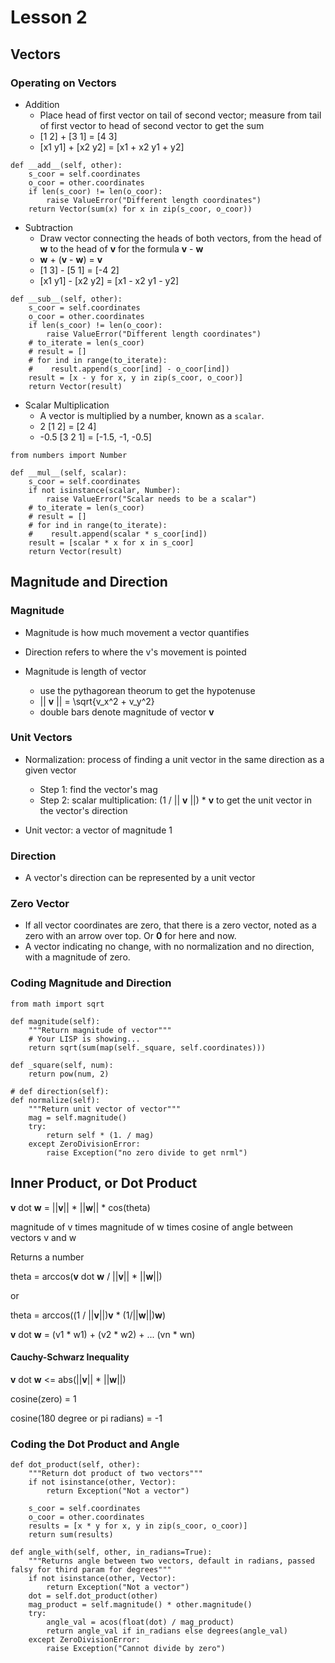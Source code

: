 # Lesson 2

## Vectors

### Operating on Vectors

- Addition
  - Place head of first vector on tail of second vector; measure from tail of first vector to head of second vector to get the sum
  - [1 2] + [3 1] = [4 3]
  - [x1 y1] + [x2 y2] = [x1 + x2 y1 + y2]

```
def __add__(self, other):
    s_coor = self.coordinates
    o_coor = other.coordinates
    if len(s_coor) != len(o_coor):
        raise ValueError("Different length coordinates")
    return Vector(sum(x) for x in zip(s_coor, o_coor))
```

- Subtraction
  - Draw vector connecting the heads of both vectors, from the head of **w** to the head of **v** for the formula **v** - **w**
  - **w** + (**v** - **w**) = **v**
  - [1 3] - [5 1] = [-4 2]
  - [x1 y1] - [x2 y2] = [x1 - x2 y1 - y2]

```
def __sub__(self, other):
    s_coor = self.coordinates
    o_coor = other.coordinates
    if len(s_coor) != len(o_coor):
        raise ValueError("Different length coordinates")
    # to_iterate = len(s_coor)
    # result = []
    # for ind in range(to_iterate):
    #    result.append(s_coor[ind] - o_coor[ind])
    result = [x - y for x, y in zip(s_coor, o_coor)]
    return Vector(result)
```

- Scalar Multiplication
  - A vector is multiplied by a number, known as a `scalar`.
  - 2 [1 2] = [2 4]
  - -0.5 [3 2 1] = [-1.5, -1, -0.5]

```
from numbers import Number

def __mul__(self, scalar):
    s_coor = self.coordinates
    if not isinstance(scalar, Number):
        raise ValueError("Scalar needs to be a scalar")
    # to_iterate = len(s_coor)
    # result = []
    # for ind in range(to_iterate):
    #    result.append(scalar * s_coor[ind])
    result = [scalar * x for x in s_coor]
    return Vector(result)
```

## Magnitude and Direction

### Magnitude

- Magnitude is how much movement a vector quantifies
- Direction refers to where the v's movement is pointed

- Magnitude is length of vector
    - use the pythagorean theorum to get the hypotenuse
    - || **v** || = \sqrt{v_x^2 + v_y^2}
    - double bars denote magnitude of vector **v**

### Unit Vectors

- Normalization: process of finding a unit vector in the same direction as a given vector
    - Step 1: find the vector's mag
    - Step 2: scalar multiplication: (1 / || **v** ||) * **v** to get the unit vector in the vector's direction

- Unit vector: a vector of magnitude 1

### Direction

- A vector's direction can be represented by a unit vector

### Zero Vector

- If all vector coordinates are zero, that there is a zero vector, noted as a zero with an arrow over top. Or **0** for here and now.
- A vector indicating no change, with no normalization and no direction, with a magnitude of zero.

### Coding Magnitude and Direction

```
from math import sqrt

def magnitude(self):
    """Return magnitude of vector"""
    # Your LISP is showing...
    return sqrt(sum(map(self._square, self.coordinates)))

def _square(self, num):
    return pow(num, 2)
```

```
# def direction(self):
def normalize(self):
    """Return unit vector of vector"""
    mag = self.magnitude()
    try:
        return self * (1. / mag)
    except ZeroDivisionError:
        raise Exception("no zero divide to get nrml")
```

## Inner Product, or Dot Product

**v** dot **w** = ||**v**|| * ||**w**|| * cos(theta)

magnitude of v times magnitude of w times cosine of angle between vectors v and w

Returns a number

theta = arccos(**v** dot **w** / ||**v**|| * ||**w**||)

or

theta = arccos((1 / ||**v**||)**v** * (1/||**w**||)**w**)

**v** dot **w** = (v1 * w1) + (v2 * w2) + ... (vn * wn)

#### Cauchy-Schwarz Inequality

**v** dot **w** <= abs(||**v**|| * ||**w**||)

cosine(zero) = 1

cosine(180 degree or pi radians) = -1

### Coding the Dot Product and Angle

```
def dot_product(self, other):
    """Return dot product of two vectors"""
    if not isinstance(other, Vector):
        return Exception("Not a vector")

    s_coor = self.coordinates
    o_coor = other.coordinates
    results = [x * y for x, y in zip(s_coor, o_coor)]
    return sum(results)
```

```
def angle_with(self, other, in_radians=True):
    """Returns angle between two vectors, default in radians, passed falsy for third param for degrees"""
    if not isinstance(other, Vector):
        return Exception("Not a vector")
    dot = self.dot_product(other)
    mag_product = self.magnitude() * other.magnitude()
    try:
        angle_val = acos(float(dot) / mag_product)
        return angle_val if in_radians else degrees(angle_val)
    except ZeroDivisionError:
        raise Exception("Cannot divide by zero")
```

